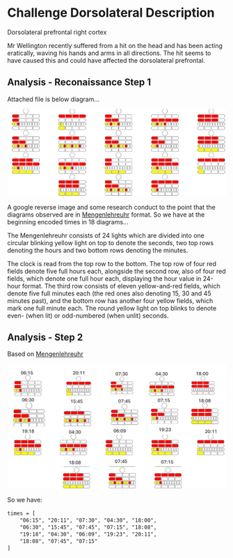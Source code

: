 
# Challenge Dorsolateral Description

Dorsolateral prefrontal right cortex 

Mr Wellington recently suffered from a hit on the head and has been acting eratically, waving his hands and arms in all directions. The hit seems to have caused this and could have affected the dorsolateral prefrontal.


## Analysis - Reconaissance Step 1

Attached file is below diagram...

![alt text](image.png)


A google reverse image and some research conduct to the point that the diagrams observed are in [Mengenlehreuhr](https://en.wikipedia.org/wiki/) format.
So we have at the beginning encoded times in 18 diagrams...

The Mengenlehreuhr consists of 24 lights which are divided into one circular blinking yellow light on top to denote the seconds, two top rows denoting the hours and two bottom rows denoting the minutes.

The clock is read from the top row to the bottom. The top row of four red fields denote five full hours each, alongside the second row, also of four red fields, which denote one full hour each, displaying the hour value in 24-hour format. The third row consists of eleven yellow-and-red fields, which denote five full minutes each (the red ones also denoting 15, 30 and 45 minutes past), and the bottom row has another four yellow fields, which mark one full minute each. The round yellow light on top blinks to denote even- (when lit) or odd-numbered (when unlit) seconds.

## Analysis - Step 2

Based on [Mengenlehreuhr](https://dodona.be/en/courses/1/series/279/activities/527398301/)

![alt text](image-1.png)

So we have:

```
times = [
    "06:15", "20:11", "07:30", "04:30", "18:00",
    "06:30", "15:45", "07:45", "07:15", "18:08",
    "19:18", "04:30", "06:09", "19:23", "20:11",
    "18:08", "07:45", "07:15"
]

```